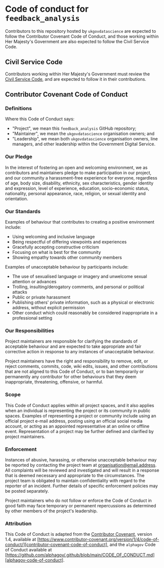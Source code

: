 # Code of conduct for `feedback_analysis`

Contributors to this repository hosted by `ukgovdatascience` are expected to follow the
Contributor Covenant Code of Conduct, and those working within Her Majesty's Government
are also expected to follow the Civil Service Code.

## Civil Service Code

Contributors working within Her Majesty's Government must review the [Civil Service
Code][civil-service-code], and are expected to follow it in their contributions.

## Contributor Covenant Code of Conduct

### Definitions

Where this Code of Conduct says:

- "Project", we mean this `feedback_analysis` GitHub repository;
- "Maintainer", we mean the `ukgovdatascience` organisation owners; and
- "Leadership", we mean both `ukgovdatascience` organisation owners, line managers, and other
  leadership within the Government Digital Service.

### Our Pledge

In the interest of fostering an open and welcoming environment, we as contributors and
maintainers pledge to make participation in our project, and our community a
harassment-free experience for everyone, regardless of age, body size, disability,
ethnicity, sex characteristics, gender identity and expression, level of experience,
education, socio-economic status, nationality, personal appearance, race, religion, or
sexual identity and orientation.

### Our Standards

Examples of behaviour that contributes to creating a positive environment include:

- Using welcoming and inclusive language
- Being respectful of differing viewpoints and experiences
- Gracefully accepting constructive criticism
- Focusing on what is best for the community
- Showing empathy towards other community members

Examples of unacceptable behaviour by participants include:

- The use of sexualised language or imagery and unwelcome sexual attention or advances
- Trolling, insulting/derogatory comments, and personal or political attacks
- Public or private harassment
- Publishing others' private information, such as a physical or electronic address,
  without explicit permission
- Other conduct which could reasonably be considered inappropriate in a professional
  setting

### Our Responsibilities

Project maintainers are responsible for clarifying the standards of acceptable
behaviour and are expected to take appropriate and fair corrective action in response
to any instances of unacceptable behaviour.

Project maintainers have the right and responsibility to remove, edit, or reject
comments, commits, code, wiki edits, issues, and other contributions that are not
aligned to this Code of Conduct, or to ban temporarily or permanently any contributor
for other behaviours that they deem inappropriate, threatening, offensive, or harmful.

### Scope

This Code of Conduct applies within all project spaces, and it also applies when an
individual is representing the project or its community in public spaces. Examples of
representing a project or community include using an official project e-mail address,
posting using an official social media account, or acting as an appointed
representative at an online or offline event. Representation of a project may be
further defined and clarified by project maintainers.

### Enforcement

Instances of abusive, harassing, or otherwise unacceptable behaviour may be reported by
contacting the project team at
[organisation@email.address][email-address]. All complaints will be
reviewed and investigated and will result in a response that is deemed necessary and
appropriate to the circumstances. The project team is obligated to maintain
confidentiality with regard to the reporter of an incident. Further details of
specific enforcement policies may be posted separately.

Project maintainers who do not follow or enforce the Code of Conduct in good faith may
face temporary or permanent repercussions as determined by other members of the
project's leadership.

### Attribution

This Code of Conduct is adapted from the [Contributor Covenant][contributor-covenant],
version 1.4, available at
[https://www.contributor-covenant.org/version/1/4/code-of-conduct/][contributor-covenant-code-of-conduct],
and the `alphagov` Code of Conduct available at
[https://github.com/alphagov/.github/blob/main/CODE_OF_CONDUCT.md][alphagov-code-of-conduct].

[alphagov-code-of-conduct]: https://github.com/alphagov/.github/blob/main/CODE_OF_CONDUCT.md
[civil-service-code]: https://www.gov.uk/government/publications/civil-service-code/the-civil-service-code
[contributor-covenant]: https://www.contributor-covenant.org
[contributor-covenant-code-of-conduct]: https://www.contributor-covenant.org/version/1/4/code-of-conduct/
[email-address]: mailto:organisation@email.address
